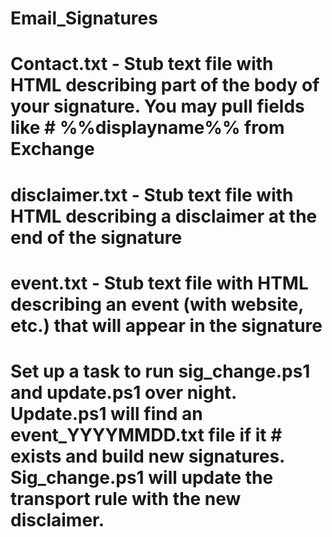 # Email_Signatures
# Contact.txt - Stub text file with HTML describing part of the body of your signature. You may pull fields like  # %%displayname%% from Exchange
# disclaimer.txt - Stub text file with HTML describing a disclaimer at the end of the signature
# event.txt - Stub text file with HTML describing an event (with website, etc.) that will appear in the signature
#
# Set up a task to run sig_change.ps1 and update.ps1 over night. Update.ps1 will find an event_YYYYMMDD.txt file if it # exists and build new signatures. Sig_change.ps1 will update the transport rule with the new disclaimer.